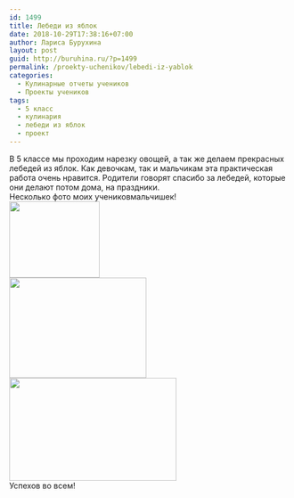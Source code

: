 ```yaml
---
id: 1499
title: Лебеди из яблок
date: 2018-10-29T17:38:16+07:00
author: Лариса Бурухина
layout: post
guid: http://buruhina.ru/?p=1499
permalink: /proekty-uchenikov/lebedi-iz-yablok
categories:
  - Кулинарные отчеты учеников
  - Проекты учеников
tags:
  - 5 класс
  - кулинария
  - лебеди из яблок
  - проект
---
```

В 5 классе мы проходим нарезку овощей, а так же делаем прекрасных лебедей из яблок. Как девочкам, так и мальчикам эта практическая работа очень нравится. Родители говорят спасибо за лебедей, которые они делают потом дома, на праздники.  
Несколько фото моих учениковмальчишек!  
[<img src="http://buruhina.ru/wp-content/uploads/2018/10/Безымянный1.png" alt="" width="162" height="137" class="alignnone size-full wp-image-1500" />](http://buruhina.ru/wp-content/uploads/2018/10/Безымянный1.png)  
[<img src="http://buruhina.ru/wp-content/uploads/2018/10/Безымянный2.png" alt="" width="246" height="180" class="alignnone size-full wp-image-1501" />](http://buruhina.ru/wp-content/uploads/2018/10/Безымянный2.png)  
[<img src="http://buruhina.ru/wp-content/uploads/2018/10/Безымянный3-300x185.png" alt="" width="300" height="185" class="alignnone size-medium wp-image-1502" srcset="http://buruhina.ru/wp-content/uploads/2018/10/Безымянный3-300x185.png 300w, http://buruhina.ru/wp-content/uploads/2018/10/Безымянный3.png 346w" sizes="(max-width: 300px) 100vw, 300px" />](http://buruhina.ru/wp-content/uploads/2018/10/Безымянный3.png)  
Успехов во всем!